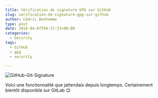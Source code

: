 ```yaml
---
title: Vérification de signature GPG sur GitHub
slug: verification-de-signature-gpg-sur-github
author: Cédric Bonhomme
type: post
date: 2016-04-07T09:37:53+00:00
categories:
  - Security
tags:
  - GitHub
  - gpg
  - security

---
```

![GitHub-Git-Signature](/images/blog/2016/04/GitHub-Git-Signature.png)

Voici une fonctionnalité que jattendais depuis longtemps.
Certainement bientôt disponible sur GitLab 😉